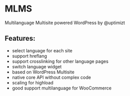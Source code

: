 # MLMS
Multilanguage Multisite powered WordPress by @uptimizt

## Features:

- select language for each site
- support hreflang
- support crosslinking for other language pages 
- switch language widget
- based on WordPress Multisite
- native core API without complex code
- scaling for highload
- good support multilanguage for WooCommerce
